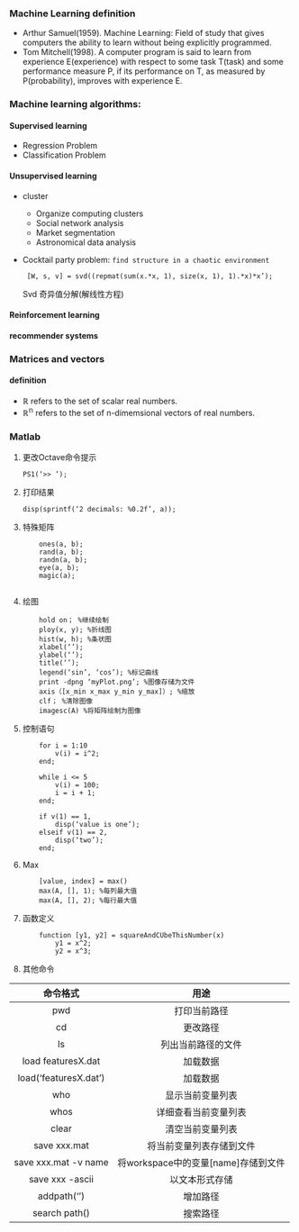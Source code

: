 ### Machine Learning definition
- Arthur Samuel(1959). Machine Learning: Field of study that gives computers the ability to learn without being explicitly programmed.
- Tom Mitchell(1998). A computer program is said to learn from experience E(experience) with respect to some task T(task) and some performance measure P, if its performance on T, as measured by  P(probability), improves with experience E.

### Machine learning algorithms:

#### Supervised learning
- Regression Problem
- Classification Problem

#### Unsupervised learning
 - cluster 
   - Organize computing clusters
   - Social network analysis
   - Market segmentation
   - Astronomical data analysis
 - Cocktail party problem: `find structure in a chaotic environment`
 
   ```
    [W, s, v] = svd((repmat(sum(x.*x, 1), size(x, 1), 1).*x)*x’);
   ```
    
    Svd 奇异值分解(解线性方程)

#### Reinforcement learning

#### recommender systems

### Matrices and vectors
#### definition
- $\mathbb{R}$ refers to the set of scalar real numbers.
- $\mathbb{R^n}$ refers to the set of n-dimemsional vectors of real numbers.

### Matlab
1. 更改Octave命令提示

    ```
    PS1(‘>> ’);
    ```

2. 打印结果

    ```
    disp(sprintf(‘2 decimals: %0.2f’, a));
    ```

3. 特殊矩阵
    
    ```
        ones(a, b);
        rand(a, b);
        randn(a, b);
        eye(a, b);
        magic(a);
        
    ```
    
4. 绘图

    ```
        hold on； %继续绘制
        ploy(x, y); %折线图
        hist(w, h); %条状图
        xlabel(‘’);
        ylabel(‘’);
        title(‘’);
        legend(‘sin’, ‘cos’); %标记曲线
        print -dpng ‘myPlot.png’; %图像存储为文件
        axis（[x_min x_max y_min y_max]）; %缩放
        clf； %清除图像
        imagesc(A) %将矩阵绘制为图像
    ```
    
5. 控制语句
    
    ```
        for i = 1:10
            v(i) = i^2;
        end;
        
        while i <= 5
            v(i) = 100;
            i = i + 1;
        end;
        
        if v(1) == 1,
            disp(‘value is one’);
        elseif v(1) == 2,
            disp(‘two’);
        end;
    ```
    
6. Max

    ```
        [value, index] = max()
        max(A, [], 1); %每列最大值
        max(A, [], 2); %每行最大值
   ``` 

7. 函数定义


    ```
        function [y1, y2] = squareAndCUbeThisNumber(x)
            y1 = x^2;
            y2 = x^3;
    ```
    
8. 其他命令

|  命令格式  |     用途   |
| :-------: | :-------: |
|pwd|打印当前路径|
|cd|更改路径|
|ls|列出当前路径的文件|
|load featuresX.dat|加载数据|
|load(‘featuresX.dat’)|加载数据|
|who|显示当前变量列表|
|whos|详细查看当前变量列表|
|clear|清空当前变量列表|
|save xxx.mat|将当前变量列表存储到文件|
|save xxx.mat -v name|将workspace中的变量[name]存储到文件|
|save xxx -ascii|以文本形式存储|
|addpath(‘’)|增加路径|
|search path()|搜索路径|
